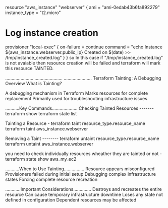 resource "aws_instance" "webserver" {
  ami           = "ami-0edab43b6fa892279"
  instance_type = "t2.micro"

  # Log instance creation
  provisioner "local-exec" {
    on-failure = continue
    command = "echo Instance ${aws_instance.webserver.public_ip} Created on $(date) >> /tmp/instance_created.log"
  }
}
so In this case if "/tmp/instance_created.log" is not avaiable then resource creation will be failed and terraform will mark this 
resource TAINTED.

......................
......................
......................
Terraform Tainting: A Debugging Overview
What is Tainting?

A debugging mechanism in Terraform
Marks resources for complete replacement
Primarily used for troubleshooting infrastructure issues

...........Key Commands....................
Checking Tainted Resources -------
terraform show
terraform state list

Tainting a Resource - 
terraform taint resource_type.resource_name
terraform taint aws_instance.webserver

Removing a Taint --------
terraform untaint resource_type.resource_name
terraform untaint aws_instance.webserver

you need to check individually resources wheather they are tainted or not - terraform state show aws_my_ec2

...........When to Use Tainting................
Resource appears misconfigured
Provisioners failed during initial setup
Debugging complex infrastructure states
Forcing complete resource recreation

............Important Considerations..............
Destroys and recreates the entire resource
Can cause temporary infrastructure downtime
Loses any state not defined in configuration
Dependent resources may be affected